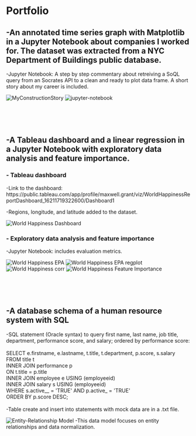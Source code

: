 <h1> Portfolio </h1>

<h2>-An annotated time series graph with Matplotlib in a Jupyter Notebook about companies I worked for. The dataset was extracted from a NYC Department of Buildings public database.</h2>

-Jupyter Notebook: A step by step commentary about retreiving a SoQL query from an Socrates API to a clean and ready to plot data frame. A short story about my career is included.

![MyConstructionStory](https://user-images.githubusercontent.com/88124878/215350462-350b93c8-7697-41a7-a709-9e06137f9c7d.png)
![jupyter-notebook](https://user-images.githubusercontent.com/88124878/215350565-cd49fb23-2364-48ef-8162-86d690c96455.jpg)



<br><br><br><h2>-A Tableau dashboard and a linear regression in a Jupyter Notebook with exploratory data analysis and feature importance.</h2>

<h3>- Tableau dashboard</h3>
-Link to the dashboard: https://public.tableau.com/app/profile/maxwell.grant/viz/WorldHappinessReportDashboard_16211719322600/Dashboard1

-Regions, longitude, and latitude added to the dataset.

![World Happiness Dashboard](https://user-images.githubusercontent.com/88124878/127759660-bc014a4f-9cd0-4e93-aea0-32e6aa0dfd38.png)



<h3>- Exploratory data analysis and feature importance</h3>
-Jupyter Notebook: includes evaluation metrics.

![World Happiness EPA](https://user-images.githubusercontent.com/88124878/127779616-f9edf24b-5c56-4967-a8b1-42b3989d4820.png)
![World Happiness EPA regplot](https://user-images.githubusercontent.com/88124878/127758741-538e366b-5181-49a3-801e-c9ba63733711.png)
![World Happiness corr](https://user-images.githubusercontent.com/88124878/127779610-2bede530-e348-448b-9184-a4e8ea0067dc.png)
![World Happiness Feature Importance](https://user-images.githubusercontent.com/88124878/127758744-1d8b7371-5d91-4966-81ec-497f5d5c7962.png)



<br><br><br><h2>-A database schema of a human resource system with SQL</h2>
-SQL statement (Oracle syntax) to query first name, last name, job title, department, performance score, and salary; ordered by performance score: <br><br>
SELECT e.firstname, e.lastname, t.title, t.department, p.score, s.salary<br>
FROM title t <br>
INNER JOIN performance p<br>
ON t.title = p.title<br>
INNER JOIN employee e USING (employeeid)<br>
INNER JOIN salary s USING (employeeid)<br>
WHERE s.active__ = 'TRUE' AND p.active_ = 'TRUE'<br> 
ORDER BY p.score DESC;<br><br>
-Table create and insert into statements with mock data are in a .txt file.

![Entity-Relationship Model](https://user-images.githubusercontent.com/88124878/127951189-8b6599ac-1d8f-4516-aa79-6d3f53a3c659.png)
-This data model focuses on entity relationships and data normalization. 








<!---
MaxwellGrant90/MaxwellGrant90 is a ✨ special ✨ repository because its `README.md` (this file) appears on your GitHub profile.
You can click the Preview link to take a look at your changes.
--->
